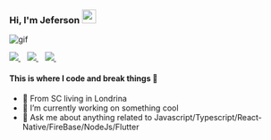  ### Hi, I'm Jeferson <a href="https://www.gautamkrishnar.com/"><img src="https://media.giphy.com/media/hvRJCLFzcasrR4ia7z/giphy.gif" width="25px"></a>
 
![gif](https://cdn.dribbble.com/users/1035899/screenshots/3593610/rocket-space-flat-3d.gif)
 
<p align='left'>
  
  <a href="https://api.whatsapp.com/send?phone=5543984464594&text=">
    <img src="https://img.shields.io/badge/WHATSAPP-%2325D366.svg?&style=for-the-badge&logo=whatsapp&logoColor=white" />    
  </a>&nbsp;&nbsp;
  <a href="https://www.linkedin.com/in/jeferson-silva-a92874180/">
    <img src="https://img.shields.io/badge/linkedin-%230077B5.svg?&style=for-the-badge&logo=linkedin&logoColor=white" />
  </a>&nbsp;&nbsp;
  <a href="https://www.instagram.com/_jeferson.slv/">
    <img src="https://img.shields.io/badge/instagram-%23E4405F.svg?&style=for-the-badge&logo=instagram&logoColor=white" />        
  </a>&nbsp;&nbsp;
  
</p>
 
#### This is where I code and break things :rofl:
- 📍 From SC living in Londrina
- 🔭 I’m currently working on something cool
- 💬 Ask me about anything related to Javascript/Typescript/React-Native/FireBase/NodeJs/Flutter

